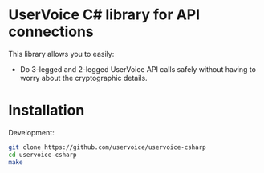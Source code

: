 UserVoice C# library for API connections
========================================

This library allows you to easily:
* Do 3-legged and 2-legged UserVoice API calls safely without having to worry about the cryptographic details.

Installation
============

Development:
```sh
git clone https://github.com/uservoice/uservoice-csharp
cd uservoice-csharp
make
```